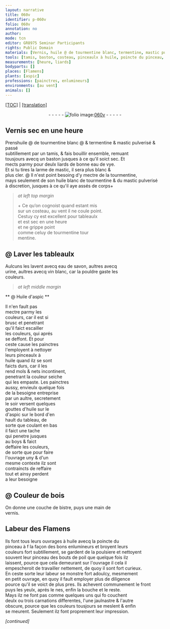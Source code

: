 ```yaml
---
layout: narrative
title: 060v
identifier: p-060v
folio: 060v
annotation: no
author:
mode: tcn
editor: GR8975 Seminar Participants
rights: Public Domain
materials: [Vernis, huile @ de tourmentine blanc, termentine, mastic pulverisé & passé subtillement par un tamis, eau de vye, mastic, tourmentine, huile blanc de tourmentine, mastic pulverisé, eau de savon, urine, vin blanc, @ Huile d'aspic, huile, huile sur le d'aspic, boys, bois, bistre, vernis, poil]
tools: [tamis, baston, costeau, pinceaulx à huile, poincte du pinceau, pinceau]
measurements: [heure, liards]
bodyparts: []
places: [Flamens]
plants: [aspic]
professions: [painctres, enlumineurs]
environments: [au vent]
animals: []
---
```


 <p><a href="{{ site.baseurl }}/normalized/">[TOC]</a> | <a href="{{ site.baseurl }}/texts/p-060v_tl/" target="_blank">[translation]</a></p><div class="folio" align="center">- - - - - <a href="http://gallica.bnf.fr/ark:/12148/btv1b9059316c/f126.item" target="_blank"><img src="https://cu-mkp.github.io/2017-workshop-edition/assets/photo-icon.png" alt="folio image: " style="display:inline-block; margin-bottom:-3px;"/>060v</a> - - - - - </div>  
  

## <span class="m">Vernis</span> sec en une <span class="ms"><span class="tmp">heure</span></span>

 
P<span class="exp">rens</span><span class="m">huile <span class="add">@ de tourmentine</span> blanc</span> <span class="add">@ &</span> <span class="m">termentine</span> & <span class="m">mastic pulverisé & passé<br/> subtillem<span class="exp">ent</span> par un <span class="tl">tamis</span></span>, & fais bouillir ensemble, remua<span class="exp">n</span>t<br/> tousjours avecq un <span class="tl">baston</span> jusques à ce qu'il soict sec. Et<br/> mects parmy pour deulx <span class="ms">liards</span> de bonne <span class="m">eau de vye</span>.<br/> Et si tu tires la larme de <span class="m">mastic</span>, il sera plus blanc &<br/> plus cler. @ Il n'est point besoing d'y mectre de la <span class="m">tourmentine</span>,<br/> mays seulem<span class="exp">ent</span> de son <span class="m">huile blanc de tourmentine</span> & du <span class="m">mastic pulverisé</span><br/> à discretion, jusques à ce qu'il aye assés de corps\+
 
> *at left top margin*
> 
> 
>   \+ Ce qu’on cognoist quand estant mis<br/> sur un <span class="tl">costeau</span>, <span class="env">au vent</span> il ne coule point.<br/> Cestuy cy est excellent pour tableaulx<br/> et est sec en une <span class="ms"><span class="tmp">heure</span></span><br/> et ne grippe point<br/> co<span class="exp">mm</span>e celuy de <span class="m"><span class="sup">tourmentine</span></span> tour<br/> mentine.
 
 
  

## @ Laver les tableaulx

 
Aulcuns les lavent avecq <span class="m">eau de savon</span>, aultres avecq<br/> <span class="m">urine</span>, aultres avecq <span class="m">vin blanc</span>, car la pouldre gaste les<br/> couleurs.
 
 
> *at left middle margin*
> 
> 
>    

** <span class="m">@ Huile d'<span class="pa">aspic</span></span> **

 
Il n'en fault pas<br/> mectre parmy les<br/> couleurs, car il est si<br/> brusc et penetrant<br/> qu'il faict escailler<br/> les couleurs, qui aprés<br/> se deffont. Et pour<br/> ceste cause les <span class="pro">painctres</span><br/> l'employent à nettoyer<br/> leurs <span class="tl">pinceaulx à<br/> <span class="m">huile</span></span> quand ilz se sont<br/> faicts durs, car il les<br/> rend mols & nets incontinent,<br/> penetrant la couleur seiche<br/> qui les empaste. Les <span class="pro">painctres</span><br/> aussy, envieulx quelque fois<br/> de la besoigne entreprise<br/> par un aultre, secretement<br/> <span class="tmp">le soir</span> versent quelques<br/> gouttes d'<span class="m">huile <span class="del">sur le</span><br/> d'<span class="pa">aspic</span></span> sur le bord d'en<br/> hault du tableau, de<br/> sorte que coulant en bas<br/> il faict une tache<br/> qui penetre jusques<br/> au <span class="m">boys</span> & faict<br/> deffaire les couleurs,<br/> de sorte que pour faire<br/> l'ouvrage uny & d'un<br/> mesme contexte ilz sont<br/> contraincts de reffaire<br/> tout et ainsy perdent<br/> a leur besoigne
 
 
  

## @ Couleur de <span class="m">bois</span>

 
On donne une couche de <span class="m">bistre</span>, puys une main de<br/> <span class="m">vernis</span>.
 
 
  

## Labeur des <span class="pl">Flamens</span>

 
Ils font tous leurs ouvrages à <span class="m">huile</span> avecq la <span class="tl">poincte du<br/> pinceau</span> à <span class="del">f</span> la façon des bons <span class="pro">enlumineurs</span> et broyent leurs<br/> couleurs fort subtillement, se gardent de la poulsiere et nettoyent<br/> souvent leur <span class="tl">pinceau</span> des bouts de <span class="m">poil</span> que quelque fois ilz<br/> laissent, pource que cela demeurant sur l'ouvrage <span class="del">il cela</span> il<br/> empescheroit de travailler nettement, de quoy il sont fort curieux.<br/> En ceste sorte leur labeur se monstre fort adoulcy, mesmem<span class="exp">ent</span><br/> en petit ouvrage, en quoy il fault employer plus de diligence<br/> pource qu'il se voict de plus pres. Ils achevent communement le front<br/> puys les yeulx, aprés le nes, enfin la bouche et le reste.<br/> Mays ilz ne font pas comme quelques uns qui <span class="del">fo</span> couchent<br/> deulx ou trois carnations differentes, l'une jaulnastre & l'autre<br/> obscure, pource que les couleurs tousjours se meslent & enfin<br/> se meurent. Seulement ilz <span class="del"><span class="ill"></span></span> font proprement leur impression.
 
*[continued]*
 
 